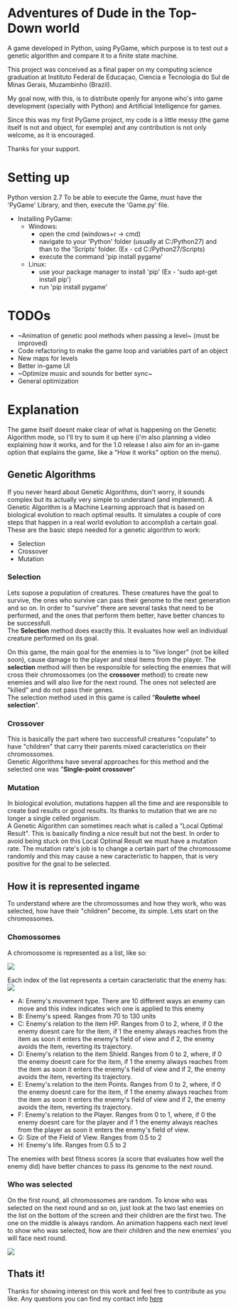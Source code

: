 # Adventures of Dude in the Top-Down world
A game developed in Python, using PyGame, which purpose is to test out a genetic algorithm and compare it to a finite state machine.

This project was conceived as a final paper on my computing science graduation at Instituto Federal de Educaçao, Ciencia e Tecnologia do Sul de Minas Gerais, Muzambinho (Brazil).

My goal now, with this, is to distribute openly for anyone who's into game development (specially with Python) and Artificial Intelligence for games.

Since this was my first PyGame project, my code is a little messy (the game itself is not and object, for exemple) and any contribution is not only welcome, as it is encouraged.

Thanks for your support.

# Setting up

Python version 2.7
To be able to execute the Game, must have the 'PyGame' Library, and then, execute the 'Game.py' file.

- Installing PyGame:
    - Windows:
        - open the cmd (windows+r -> cmd)
        - navigate to your 'Python' folder (usually at C:/Python27) and than to the 'Scripts' folder. (Ex - cd C:/Python27/Scripts)
        - execute the command 'pip install pygame'
    - Linux:
        - use your package manager to install 'pip' (Ex - 'sudo apt-get install pip')
        - run 'pip install pygame'

# TODOs

- ~Animation of genetic pool methods when passing a level~ (must be improved)
- Code refactoring to make the game loop and variables part of an object
- New maps for levels
- Better in-game UI
- ~Optimize music and sounds for better sync~
- General optimization

# Explanation

The game itself doesnt make clear of what is happening on the Genetic Algorithm mode, so I'll try to sum it up here (i'm also planning a video explaining how it works, and for the 1.0 release I also aim for an in-game option that explains the game, like a "How it works" option on the menu).

## Genetic Algorithms

If you never heard about Genetic Algorithms, don't worry, it sounds complex but its actually very simple to understand (and implement).
A Genetic Algorithm is a Machine Learning approach that is based on biological evolution to reach optimal results. It simulates a couple of core steps that happen in a real world evolution to accomplish a certain goal. These are the basic steps needed for a genetic algorithm to work:
- Selection
- Crossover
- Mutation

### Selection
Lets supose a population of creatures. These creatures have the goal to survive, the ones who survive can pass their genome to the next generation and so on. In order to "survive" there are several tasks that need to be performed, and the ones that perform them better, have better chances to be successfull.  
The **Selection** method does exactly this. It evaluates how well an individual creature performed on its goal.

On this game, the main goal for the enemies is to "live longer" (not be killed soon), cause damage to the player and steal items from the player. The **selection** method will then be responsible for selecting the enemies that will cross their chromossomes (on the **crossover** method) to create new enemies and will also live for the next round. The ones not selected are "killed" and do not pass their genes.  
The selection method used in this game is called "**Roulette wheel selection**".

### Crossover
This is basically the part where two successfull creatures "copulate" to have "children" that carry their parents mixed caracteristics on their chromossomes.  
Genetic Algorithms have several approaches for this method and the selected one was "**Single-point crossover**"

### Mutation
In biological evolution, mutations happen all the time and are responsible to create bad results or good results. Its thanks to mutation that we are no longer a single celled organism.  
A Genetic Algorithm can sometimes reach what is called a "Local Optimal Result". This is basically finding a nice result but not the best. In order to avoid being stuck on this Local Optimal Result we must have a mutation rate. The mutation rate's job is to change a certain part of the chromossome randomly and this may cause a new caracteristic to happen, that is very positive for the goal to be selected.

## How it is represented ingame

To understand where are the chromossomes and how they work, who was selected, how have their "children" become, its simple. Lets start on the chromossomes.

### Chomossomes
A chromossome is represented as a list, like so:

![](https://i.imgur.com/A7L2lUN.png)

Each index of the list represents a certain caracteristic that the enemy has:  
![](https://i.imgur.com/pVFvbjH.png)

- A: Enemy's movement type. There are 10 different ways an enemy can move and this index indicates wich one is applied to this enemy
- B: Enemy's speed. Ranges from 70 to 130 units
- C: Enemy's relation to the item HP. Ranges from 0 to 2, where, if 0 the enemy doesnt care for the item, if 1 the enemy always reaches from the item as soon it enters the enemy's field of view and if 2, the enemy avoids the item, reverting its trajectory.
- D: Enemy's relation to the item Shield. Ranges from 0 to 2, where, if 0 the enemy doesnt care for the item, if 1 the enemy always reaches from the item as soon it enters the enemy's field of view and if 2, the enemy avoids the item, reverting its trajectory.
- E: Enemy's relation to the item Points. Ranges from 0 to 2, where, if 0 the enemy doesnt care for the item, if 1 the enemy always reaches from the item as soon it enters the enemy's field of view and if 2, the enemy avoids the item, reverting its trajectory.
- F: Enemy's relation to the Player. Ranges from 0 to 1, where, if 0 the enemy doesnt care for the player and if 1 the enemy always reaches from the player as soon it enters the enemy's field of view.
- G: Size of the Field of View. Ranges from 0.5 to 2
- H: Enemy's life. Ranges from 0.5 to 2

The enemies with best fitness scores (a score that evaluates how well the enemy did) have better chances to pass its genome to the next round.

### Who was selected
On the first round, all chromossomes are random. To know who was selected on the next round and so on, just look at the two last enemies on the list on the bottom of the screen and their children are the first two. The one on the middle is always random.
An animation happens each next level to show who was selected, how are their children and the new enemies' you will face next round.

![](https://i.imgur.com/5HkxQRJ.png)

## Thats it!
Thanks for showing interest on this work and feel free to contribute as you like. Any questions you can find my contact info [here](https://diguifi.github.io)
